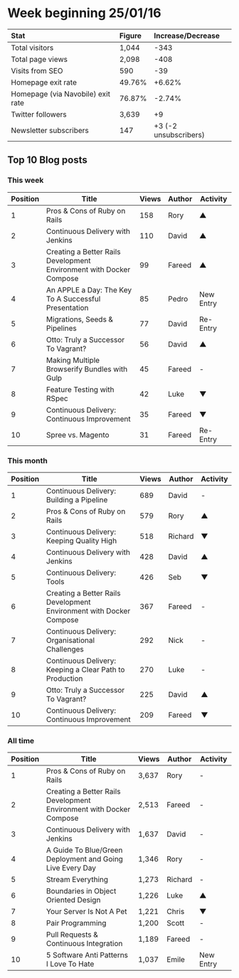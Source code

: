 # Week beginning 25/01/16

| Stat | Figure | Increase/Decrease |
| :--- | :----- | :---------------- |
| Total visitors | 1,044 | -343 |
| Total page views | 2,098 | -408 |
| Visits from SEO | 590 | -39 |
| Homepage exit rate | 49.76% | +6.62% |
| Homepage (via Navobile) exit rate | 76.87% | -2.74% |
| Twitter followers | 3,639 | +9 |
| Newsletter subscribers | 147 | +3 (-2 unsubscribers) |

## Top 10 Blog posts

### This week

| Position | Title | Views | Author | Activity |
| -------- | ----- | ----- | ------ | -------- |
|1 |Pros & Cons of Ruby on Rails | 158 | Rory | ▲ |
|2 |Continuous Delivery with Jenkins | 110 | David | ▲ |
|3 |Creating a Better Rails Development Environment with Docker Compose | 99 | Fareed | ▲ |
|4 |An APPLE a Day: The Key To A Successful Presentation | 85 | Pedro | New Entry |
|5 |Migrations, Seeds & Pipelines | 77 | David | Re-Entry |
|6 |Otto: Truly a Successor To Vagrant? | 56 | David | ▲ |
|7 |Making Multiple Browserify Bundles with Gulp | 45 | Fareed | - |
|8 |Feature Testing with RSpec | 42 | Luke | ▼ |
|9 |Continuous Delivery: Continuous Improvement | 35 | Fareed | ▼ |
|10 |Spree vs. Magento | 31 | Fareed | Re-Entry |

### This month

| Position | Title | Views | Author | Activity |
| -------- | ----- | ----- | ------ | -------- |
|1 |Continuous Delivery: Building a Pipeline | 689 | David | - |
|2 |Pros & Cons of Ruby on Rails | 579 | Rory | ▲ |
|3 |Continuous Delivery: Keeping Quality High | 518 | Richard | ▼ |
|4 |Continuous Delivery with Jenkins | 428 | David | ▲ |
|5 |Continuous Delivery: Tools | 426 | Seb | ▼ |
|6 |Creating a Better Rails Development Environment with Docker Compose | 367 | Fareed | - |
|7 |Continuous Delivery: Organisational Challenges | 292 | Nick | - |
|8 |Continuous Delivery: Keeping a Clear Path to Production | 270 | Luke | - |
|9 |Otto: Truly a Successor To Vagrant? | 225 | David | ▲ |
|10 |Continuous Delivery: Continuous Improvement | 209 | Fareed | ▼ |

### All time

| Position | Title | Views | Author | Activity |
| -------- | ----- | ----- | ------ | -------- |
|1 |Pros & Cons of Ruby on Rails | 3,637 | Rory | - |
|2 |Creating a Better Rails Development Environment with Docker Compose | 2,513 | Fareed | -
|3 |Continuous Delivery with Jenkins | 1,637 | David | - |
|4 |A Guide To Blue/Green Deployment and Going Live Every Day | 1,346 | Rory | - |
|5 |Stream Everything | 1,273 | Richard | - |
|6 |Boundaries in Object Oriented Design | 1,226 | Luke | ▲ |
|7 |Your Server Is Not A Pet | 1,221 | Chris | ▼ |
|8 |Pair Programming | 1,200 | Scott | - |
|9 |Pull Requests & Continuous Integration | 1,189 | Fareed | - |
|10 |5 Software Anti Patterns I Love To Hate | 1,037 | Emile | New Entry |

